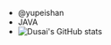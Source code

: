 - @yupeishan
- JAVA
- ![Dusai's GitHub stats](https://github-readme-stats.vercel.app/api?username=yupeishan)


<!---
yupeishan/yupeishan is a ✨ special ✨ repository because its `README.md` (this file) appears on your GitHub profile.
You can click the Preview link to take a look at your changes.
--->
